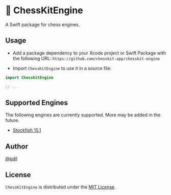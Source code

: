 # 🤖 ChessKitEngine

A Swift package for chess engines.

## Usage

* Add a package dependency to your Xcode project or Swift Package with the following URL:
`https://github.com/chesskit-app/chesskit-engine`

* Import `ChessKitEngine` to use it in a source file:
``` swift
import ChessKitEngine

// ...
```

## Supported Engines

The following engines are currently supported. More may be added in the future.

* [Stockfish 15.1](https://github.com/official-stockfish/Stockfish)

## Author

[@pdil](https://github.com/pdil)

## License

`ChessKitEngine` is distributed under the [MIT License](https://github.com/chesskit-app/chesskit-engine/blob/master/LICENSE).
